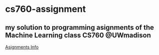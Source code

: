 # cs760-assignment
my solution to programming asignments of the Machine Learning class CS760 @UWmadison
------------
[Asignments Info](https://www.biostat.wisc.edu/~craven/cs760/hw.html)
